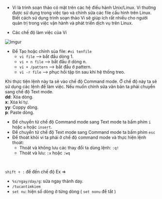 - Vi là trình soạn thảo có mặt trên các hệ điều hành Unix/Linux. Vi thường được sử dụng
trong việc tạo và chỉnh sửa các file cấu hình trên Linux. Biết cách sử dụng trình soạn thảo
Vi sẽ giúp ích rất nhiều cho người quản trị trong việc vận hành và phát triển dịch vụ trên
Linux.

- Các chế độ làm việc của Vi

![Imgur](https://i.imgur.com/58gUD92.png)

- Để Tạo hoặc chỉnh sủa file:  ```#vi tenfile```
  + ```vi file``` --> bắt đầu dòng 1.
  + ```vi + n file``` --> bắt đầu ở dòng n.
  + ```vi + /pattern``` --> bắt đầu ở pattern.
  + ```vi -r file``` --> phục hồi tập tin sau khi hệ thống treo.  <br/>
  
Khi thực tiện lệnh này ta sẽ vào chế độ Command mode. Ở chế độ này ta sẽ sử dụng các lệnh để làm việc. Nếu muốn chỉnh sửa văn bản ta phải chuyển sang chế độ Text mode.  <br/>
  **dd**: Xóa dòng. <br/>
  **x**: Xóa kí tự. <br/>
  **yy**: Coppy dòng. <br/>
  **p**: Paste dòng. <br/>
  
- Để chuyển từ chế độ Command mode sang Text mode ta bấm phím ```i``` hoặc ```a``` hoặc ```insert```.
- Để chuyển từ chế độ Text mode sang Command mode ta bấm phím ```esc```
- Để thoát khỏi vi ta phải ở chế độ command mode và thực hiện lệnh thoát:
  + Thoát và không lưu các thay đổi ta dùng lệnh: ```:q!```
  + Thoát và lưu: ```:x``` hoặc ```:wq```

<br/>

```shift + :```  để đến chế độ Ex =>  <br/>
- ```%s/ngay/day/g```: sửa ngay thành day.
- ```/tucantimkiem```
- ```set nu```: hiện số dòng ở từng dòng ( ```set nonu``` để tắt )
